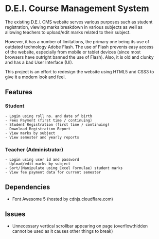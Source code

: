 # D.E.I. Course Management System

The existing D.E.I. CMS website serves various purposes such as student registration, viewing marks breakdown in various subjects as well as allowing teachers to upload/edit marks related to their subject.

However, it has a number of limitations, the primary one being its use of outdated technology Adobe Flash. The use of 
Flash prevents easy access of the website, especially from mobile or tablet devices (since most browsers have outright
banned the use of Flash). Also, it is old and clunky and has a bad User Interface (UI).

This project is an effort to redesign the website using HTML5 and CSS3 to give it a modern look and feel.

## Features

### Student 
    - Login using roll no. and date of birth
    - Fees Payment (first time / continuing)
    - Student Registration (first time / continuing)
    - Download Registration Report
    - View marks by subject
    - View semester and yearly reports

### Teacher (Administrator)
    - Login using user id and password
    - Upload/edit marks by subject
    - Sort/(Manipulate using Excel Formulae) student marks
    - View fee payment data for current semester

## Dependencies
- Font Awesome 5 (hosted by cdnjs.cloudflare.com)

## Issues
- Unnecessary vertical scrollbar appearing on page (overflow:hidden cannot be used as it causes other things to break)
